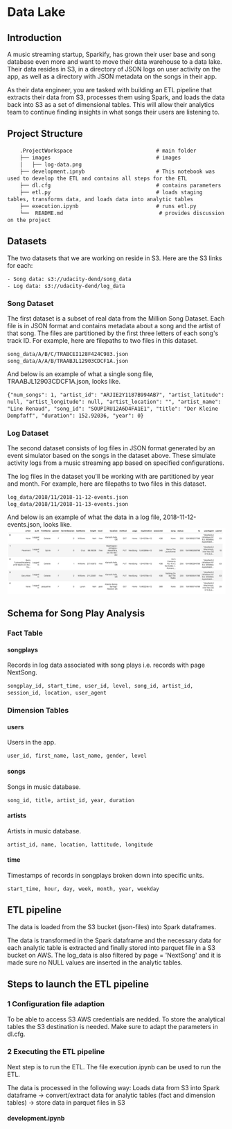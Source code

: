# Data Lake

## Introduction
A music streaming startup, Sparkify, has grown their user base and song database even more and want to move their data warehouse to a data lake. Their data resides in S3, in a directory of JSON logs on user activity on the app, as well as a directory with JSON metadata on the songs in their app.

As their data engineer, you are tasked with building an ETL pipeline that extracts their data from S3, processes them using Spark, and loads the data back into S3 as a set of dimensional tables. This will allow their analytics team to continue finding insights in what songs their users are listening to.

## Project Structure
```
    .ProjectWorkspace                           # main folder 
    ├── images                                  # images
    │   ├── log-data.png
    ├── development.ipnyb                       # This notebook was used to develop the ETL and contains all steps for the ETL
    ├── dl.cfg                                  # contains parameters
    ├── etl.py                                  # loads staging tables, transforms data, and loads data into analytic tables
    ├── execution.ipynb                         # runs etl.py
    └──  README.md                               # provides discussion on the project
```

## Datasets

The two datasets that we are working on reside in S3. Here are the S3 links for each:

```
- Song data: s3://udacity-dend/song_data
- Log data: s3://udacity-dend/log_data
```

### Song Dataset
The first dataset is a subset of real data from the Million Song Dataset. Each file is in JSON format and contains metadata about a song and the artist of that song. The files are partitioned by the first three letters of each song's track ID. For example, here are filepaths to two files in this dataset.

```
song_data/A/B/C/TRABCEI128F424C983.json
song_data/A/A/B/TRAABJL12903CDCF1A.json

```

And below is an example of what a single song file, TRAABJL12903CDCF1A.json, looks like.

```
{"num_songs": 1, "artist_id": "ARJIE2Y1187B994AB7", "artist_latitude": null, "artist_longitude": null, "artist_location": "", "artist_name": "Line Renaud", "song_id": "SOUPIRU12A6D4FA1E1", "title": "Der Kleine Dompfaff", "duration": 152.92036, "year": 0}

```

### Log Dataset
The second dataset consists of log files in JSON format generated by an event simulator based on the songs in the dataset above. These simulate activity logs from a music streaming app based on specified configurations.

The log files in the dataset you'll be working with are partitioned by year and month. For example, here are filepaths to two files in this dataset.

```
log_data/2018/11/2018-11-12-events.json
log_data/2018/11/2018-11-13-events.json

```

And below is an example of what the data in a log file, 2018-11-12-events.json, looks like.
![alt text](images/log-data.png)

## Schema for Song Play Analysis

### Fact Table
#### songplays
Records in log data associated with song plays i.e. records with page NextSong.
```
songplay_id, start_time, user_id, level, song_id, artist_id, session_id, location, user_agent

```

### Dimension Tables
#### users
Users in the app.
```
user_id, first_name, last_name, gender, level

```

#### songs
Songs in music database.
```
song_id, title, artist_id, year, duration

```

#### artists
Artists in music database.
```
artist_id, name, location, lattitude, longitude

```

#### time
Timestamps of records in songplays broken down into specific units.
```
start_time, hour, day, week, month, year, weekday

```

## ETL pipeline

The data is loaded from the S3 bucket (json-files) into Spark dataframes.

The data is transformed in the Spark dataframe and the necessary data for each analytic table is extracted and finally stored into parquet file in a S3 bucket on AWS.
The log_data is also filtered by page = 'NextSong' and it is made sure no NULL values are inserted in the analytic tables.

## Steps to launch the ETL pipeline

### 1 Configuration file adaption

To be able to access S3 AWS credentials are nedded. To store the analytical tables the S3 destination is needed. Make sure to adapt the parameters in dl.cfg.

### 2 Executing the ETL pipeline

Next step is to run the ETL. The file execution.ipynb can be used to run the ETL.

The data is processed in the following way:
Loads data from S3 into Spark dataframe -> convert/extract data for analytic tables (fact and dimension tables) -> store data in parquet files in S3

#### development.ipynb

